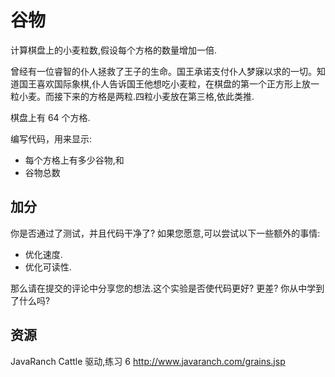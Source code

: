 # 谷物

计算棋盘上的小麦粒数,假设每个方格的数量增加一倍.

曾经有一位睿智的仆人拯救了王子的生命。国王承诺支付仆人梦寐以求的一切。知道国王喜欢国际象棋,仆人告诉国王他想吃小麦粒，在棋盘的第一个正方形上放一粒小麦。而接下来的方格是两粒.四粒小麦放在第三格,依此类推.

棋盘上有 64 个方格.

编写代码，用来显示:

- 每个方格上有多少谷物,和
- 谷物总数

## 加分

你是否通过了测试，并且代码干净了? 如果您愿意,可以尝试以下一些额外的事情:

- 优化速度.
- 优化可读性.

那么请在提交的评论中分享您的想法.这个实验是否使代码更好? 更差? 你从中学到了什么吗?

[help-page]: https://exercism.io/tracks/rust/learning
[modules]: https://doc.rust-lang.org/book/ch07-00-modules.html
[cargo]: https://doc.rust-lang.org/book/ch14-00-more-about-cargo.html
[rust-tests]: https://doc.rust-lang.org/book/ch11-02-running-tests.html

## 资源

JavaRanch Cattle 驱动,练习 6 <http://www.javaranch.com/grains.jsp>

